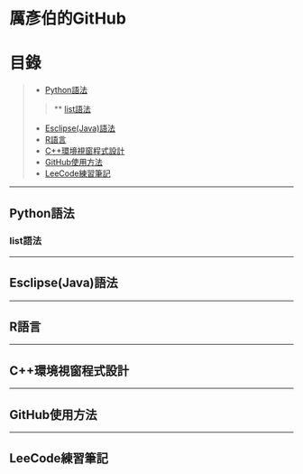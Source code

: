 厲彥伯的GitHub
====
# 目錄
>* [Python語法](#Python語法)
>>** [list語法](#list語法)
>* [Esclipse(Java)語法](#Esclipse(Java)語法)
>* [R語言](#R語言)
>* [C++環境視窗程式設計](#C++環境視窗程式設計)
>* [GitHub使用方法](#GitHub使用方法)
>* [LeeCode練習筆記](#LeeCode練習筆記)

---------------
## Python語法
  ### list語法
-----
## Esclipse(Java)語法

-----
## R語言

-----
## C++環境視窗程式設計

-----
## GitHub使用方法

-----
## LeeCode練習筆記

